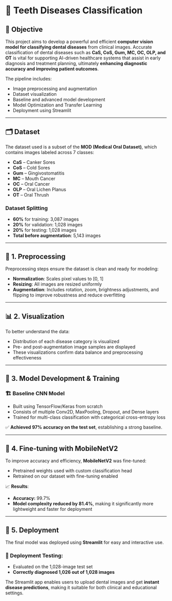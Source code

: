 # 🦷 Teeth Diseases Classification

## 📌 Objective

This project aims to develop a powerful and efficient **computer vision model for classifying dental diseases** from clinical images. Accurate classification of dental diseases such as **CaS, CoS, Gum, MC, OC, OLP, and OT** is vital for supporting AI-driven healthcare systems that assist in early diagnosis and treatment planning, ultimately **enhancing diagnostic accuracy and improving patient outcomes**.

The pipeline includes:

* Image preprocessing and augmentation
* Dataset visualization
* Baseline and advanced model development
* Model Optimization and Transfer Learning
* Deployment using Streamlit

---

## 🗂️ Dataset

The dataset used is a subset of the **MOD (Medical Oral Dataset)**, which contains images labeled across 7 classes:

* **CaS** – Canker Sores
* **CoS** – Cold Sores 
* **Gum** – Gingivostomatitis
* **MC** – Mouth Cancer
* **OC** – Oral Cancer 
* **OLP** – Oral Lichen Planus
* **OT** – Oral Thrush 

### Dataset Splitting

* **60%** for training: 3,087 images
* **20%** for validation: 1,028 images
* **20%** for testing: 1,028 images
* **Total before augmentation**: 5,143 images

---

## 🧼 1. Preprocessing

Preprocessing steps ensure the dataset is clean and ready for modeling:

* **Normalization**: Scales pixel values to \[0, 1]
* **Resizing**: All images are resized uniformly
* **Augmentation**: Includes rotation, zoom, brightness adjustments, and flipping to improve robustness and reduce overfitting

---

## 📊 2. Visualization

To better understand the data:

* Distribution of each disease category is visualized
* Pre- and post-augmentation image samples are displayed
* These visualizations confirm data balance and preprocessing effectiveness

---

## 🧠 3. Model Development & Training

### 🏗️ Baseline CNN Model

* Built using TensorFlow/Keras from scratch
* Consists of multiple Conv2D, MaxPooling, Dropout, and Dense layers
* Trained for multi-class classification with categorical cross-entropy loss

✅ **Achieved 97% accuracy on the test set**, establishing a strong baseline.

---

## 🔁 4. Fine-tuning with MobileNetV2

To improve accuracy and efficiency, **MobileNetV2** was fine-tuned:

* Pretrained weights used with custom classification head
* Retrained on our dataset with fine-tuning enabled

📈 **Results**:

* **Accuracy:** 99.7%
* **Model complexity reduced by 81.4%**, making it significantly more lightweight and faster for deployment

---

## 🚀 5. Deployment

The final model was deployed using **Streamlit** for easy and interactive use.

### 🔬 Deployment Testing:

* Evaluated on the 1,028-image test set
* **Correctly diagnosed 1,026 out of 1,028 images**

The Streamlit app enables users to upload dental images and get **instant disease predictions**, making it suitable for both clinical and educational settings.


